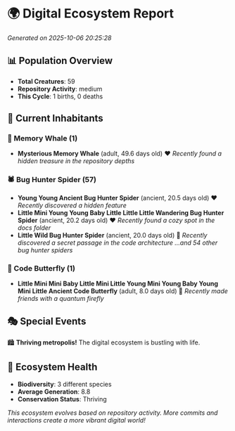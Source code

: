 # 🌍 Digital Ecosystem Report
*Generated on 2025-10-06 20:25:28*

## 📊 Population Overview
- **Total Creatures**: 59
- **Repository Activity**: medium
- **This Cycle**: 1 births, 0 deaths

## 👥 Current Inhabitants

### 🐋 Memory Whale (1)
- **Mysterious Memory Whale** (adult, 49.6 days old) ❤️
  *Recently found a hidden treasure in the repository depths*

### 🕷️ Bug Hunter Spider (57)
- **Young Young Ancient Bug Hunter Spider** (ancient, 20.5 days old) ❤️
  *Recently discovered a hidden feature*
- **Little Mini Young Young Baby Little Little Little Wandering Bug Hunter Spider** (ancient, 20.2 days old) ❤️
  *Recently found a cozy spot in the docs folder*
- **Little Wild Bug Hunter Spider** (ancient, 20.0 days old) 💚
  *Recently discovered a secret passage in the code architecture*
  *...and 54 other bug hunter spiders*

### 🦋 Code Butterfly (1)
- **Little Mini Mini Baby Little Mini Little Young Mini Young Baby Young Mini Little Ancient Code Butterfly** (adult, 8.0 days old) 💚
  *Recently made friends with a quantum firefly*

## 🎭 Special Events

🏙️ **Thriving metropolis!** The digital ecosystem is bustling with life.

## 🔬 Ecosystem Health
- **Biodiversity**: 3 different species
- **Average Generation**: 8.8
- **Conservation Status**: Thriving

*This ecosystem evolves based on repository activity. More commits and interactions create a more vibrant digital world!*